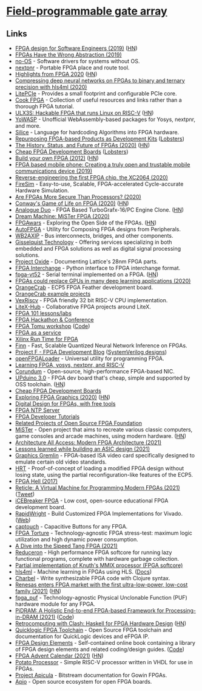 # [Field-programmable gate array](https://en.wikipedia.org/wiki/Field-programmable_gate_array)

## Links

- [FPGA design for Software Engineers (2019)](https://www.walknsqualk.com/post/014-tiny-fpga-bx/) ([HN](https://news.ycombinator.com/item?id=21277580))
- [FPGAs Have the Wrong Abstraction (2019)](https://www.cs.cornell.edu/~asampson/blog/fpgaabstraction.html)
- [no-OS](https://github.com/analogdevicesinc/no-OS) - Software drivers for systems without OS.
- [nextpnr](https://github.com/YosysHQ/nextpnr) - Portable FPGA place and route tool.
- [Highlights from FPGA 2020](https://johnwickerson.wordpress.com/2020/02/27/highlights-from-fpga-2020/) ([HN](https://news.ycombinator.com/item?id=22439021))
- [Compressing deep neural networks on FPGAs to binary and ternary precision with hls4ml (2020)](https://arxiv.org/pdf/2003.06308.pdf)
- [LitePCIe](https://github.com/enjoy-digital/litepcie) - Provides a small footprint and configurable PCIe core.
- [Cook FPGA](https://github.com/lastweek/fpga_readings) - Collection of useful resources and links rather than a thorough FPGA tutorial.
- [ULX3S: Hackable FPGA that runs Linux on RISC-V](https://ulx3s.github.io/) ([HN](https://news.ycombinator.com/item?id=23513152))
- [YoWASP](https://yowasp.org/) - Unofficial WebAssembly-based packages for Yosys, nextpnr, and more.
- [Silice](https://github.com/sylefeb/Silice) - Language for hardcoding Algorithms into FPGA hardware.
- [Repurposing FPGA-based Products as Development Kits](https://geeklan.co.uk/files/ossg16072020-repurposing_obsolete_fpga_and_dev_kits.pdf) ([Lobsters](https://lobste.rs/s/bprw37/repurposing_fpga_based_products_as))
- [The History, Status, and Future of FPGAs (2020)](https://queue.acm.org/detail.cfm?id=3411759) ([HN](https://news.ycombinator.com/item?id=23927992))
- [Cheap FPGA Development Boards](https://joelw.id.au/FPGA/CheapFPGADevelopmentBoards) ([Lobsters](https://lobste.rs/s/uqc8vi/cheap_fpga_development_boards))
- [Build your own FPGA (2012)](http://blog.notdot.net/2012/10/Build-your-own-FPGA) ([HN](https://news.ycombinator.com/item?id=24252737))
- [FPGA based mobile phone: Creating a truly open and trustable mobile communications device (2019)](https://www.youtube.com/watch?v=KuNB4ocZDXA)
- [Reverse-engineering the first FPGA chip, the XC2064 (2020)](http://www.righto.com/2020/09/reverse-engineering-first-fpga-chip.html)
- [FireSim](https://github.com/firesim/firesim) - Easy-to-use, Scalable, FPGA-accelerated Cycle-accurate Hardware Simulation.
- [Are FPGAs More Secure Than Processors? (2020)](https://semiengineering.com/are-fpgas-more-secure-than-processors/)
- [Conway's Game of Life on FPGA (2020)](https://k155la3.blog/2020/10/09/conways-game-of-life-on-fpga/) ([HN](https://news.ycombinator.com/item?id=27402485))
- [Analogue Duo](https://www.analogue.co/duo/) - FPGA Based TurboGrafx-16/PC Engine Clone. ([HN](https://news.ycombinator.com/item?id=24802193))
- [Dream Machine: MiSTer FPGA (2020)](https://felixleger.com/posts/20201018-misterfpga/)
- [FPGAwars](https://fpgawars.github.io/) - Exploring the Open Side of the FPGAs. ([HN](https://news.ycombinator.com/item?id=24940201))
- [AutoFPGA](https://github.com/ZipCPU/autofpga) - Utility for Composing FPGA designs from Peripherals.
- [WB2AXIP](https://github.com/ZipCPU/wb2axip) - Bus interconnects, bridges, and other components.
- [Gisselquist Technology](https://zipcpu.com/about/gisselquist-technology.html) - Offering services specializing in both embedded and FPGA solutions as well as digital signal processing solutions.
- [Project Oxide](https://github.com/daveshah1/prjoxide) - Documenting Lattice's 28nm FPGA parts.
- [FPGA Interchange](https://github.com/SymbiFlow/python-fpga-interchange) - Python interface to FPGA interchange format.
- [fpga-vt52](https://github.com/AndresNavarro82/vt52-fpga) - Serial terminal implemented on a FPGA. ([HN](https://news.ycombinator.com/item?id=25014323))
- [FPGAs could replace GPUs in many deep learning applications (2020)](https://bdtechtalks.com/2020/11/09/fpga-vs-gpu-deep-learning/)
- [OrangeCrab](https://github.com/gregdavill/OrangeCrab) - ECP5 FPGA Feather development board.
- [OrangeCrab example projects](https://github.com/gregdavill/OrangeCrab-examples)
- [VexRiscv](https://github.com/SpinalHDL/VexRiscv) - FPGA friendly 32 bit RISC-V CPU implementation.
- [LiteX-Hub](https://github.com/litex-hub) - Collaborative FPGA projects around LiteX.
- [FPGA 101 lessons/labs](https://github.com/litex-hub/fpga_101)
- [FPGA Hackathon & Conference](https://fpgahackathon.com/)
- [FPGA Tomu workshop](https://workshop.fomu.im/en/latest/) ([Code](https://github.com/im-tomu/fomu-workshop))
- [FPGA as a service](https://github.com/Xilinx/FPGA_as_a_Service)
- [Xilinx Run Time for FPGA](https://github.com/Xilinx/XRT)
- [Finn](https://github.com/Xilinx/finn) - Fast, Scalable Quantized Neural Network Inference on FPGAs.
- [Project F - FPGA Development Blog](https://projectf.io/) ([SystemVerilog designs](https://github.com/projf/projf-explore))
- [openFPGALoader](https://github.com/trabucayre/openFPGALoader) - Universal utility for programming FPGA.
- [Learning FPGA, yosys, nextpnr, and RISC-V](https://github.com/BrunoLevy/learn-fpga)
- [Corundum](https://github.com/corundum/corundum) - Open-source, high-performance FPGA-based NIC.
- [UPduino 3.0](https://github.com/tinyvision-ai-inc/UPduino-v3.0) - FPGA dev board that's cheap, simple and supported by OSS toolchain. ([HN](https://news.ycombinator.com/item?id=25720531))
- [Cheap FPGA Development Boards](https://www.joelw.id.au/FPGA/CheapFPGADevelopmentBoards)
- [Exploring FPGA Graphics (2020)](https://projectf.io/posts/fpga-graphics/) ([HN](https://news.ycombinator.com/item?id=25998154))
- [Digital Design for FPGAs, with free tools](https://github.com/Obijuan/open-fpga-verilog-tutorial/wiki/Home_EN)
- [FPGA NTP Server](https://research.wand.net.nz/hardware/ntp.php)
- [FPGA Developer Tutorials](https://www.fpgatutorial.com/)
- [Related Projects of Open Source FPGA Foundation](https://github.com/os-fpga/open-source-fpga-resource)
- [MiSTer](https://github.com/MiSTer-devel/Main_MiSTer/wiki) - Open project that aims to recreate various classic computers, game consoles and arcade machines, using modern hardware. ([HN](https://news.ycombinator.com/item?id=26772151))
- [Architecture All Access: Modern FPGA Architecture (2021)](https://www.youtube.com/watch?v=EVy4KEj9kZg)
- [Lessons learned while building an ASIC design (2021)](https://zipcpu.com/blog/2021/03/06/asic-lsns.html)
- [Graphics Gremlin](https://github.com/schlae/graphics-gremlin) - FPGA-based ISA video card specifically designed to emulate certain old video standards.
- [HRT](https://github.com/gatecat/hrt) - Proof-of-concept of loading a modified FPGA design without losing state, using the partial reconfiguration-like features of the ECP5.
- [FPGA Hell (2017)](https://zipcpu.com/blog/2017/05/19/fpga-hell.html)
- [Reticle: A Virtual Machine for Programming Modern FPGAs (2021)](https://www.cs.cornell.edu/~asampson/media/papers/reticle-pldi2021.pdf) ([Tweet](https://twitter.com/lukego/status/1393495710671282177))
- [iCEBreaker FPGA](https://github.com/icebreaker-fpga/icebreaker) - Low cost, open-source educational FPGA development board.
- [RapidWright](https://github.com/Xilinx/RapidWright) - Build Customized FPGA Implementations for Vivado. ([Web](http://www.rapidwright.io/))
- [captouch](https://github.com/stnolting/captouch) - Capacitive Buttons for any FPGA.
- [FPGA Torture](https://github.com/stnolting/fpga_torture) - Technology-agnostic FPGA stress-test: maximum logic utilization and high dynamic power consumption.
- [A Dive into the Sipeed Tang FPGA (2021)](https://justanotherelectronicsblog.com/?p=986)
- [Reduceron](https://github.com/tommythorn/Reduceron) - High performance FPGA softcore for running lazy functional programs, complete with hardware garbage collection.
- [Partial implementation of Knuth's MMIX processor (FPGA softcore)](https://github.com/tommythorn/fpgammix)
- [hls4ml](https://github.com/fastmachinelearning/hls4ml) - Machine learning in FPGAs using HLS. ([Docs](https://fastmachinelearning.org/hls4ml/))
- [Charbel](https://github.com/m1kal/charbel) - Write synthesizable FPGA code with Clojure syntax.
- [Renesas enters FPGA market with the first ultra-low-power, low-cost family (2021)](https://www.renesas.com/us/en/about/press-room/renesas-enters-fpga-market-first-ultra-low-power-low-cost-family-addressing-low-density-high-volume) ([HN](https://news.ycombinator.com/item?id=29261574))
- [fpga_puf](https://github.com/stnolting/fpga_puf) - Technology-agnostic Physical Unclonable Function (PUF) hardware module for any FPGA.
- [PiDRAM: A Holistic End-to-end FPGA-based Framework for Processing-in-DRAM (2021)](https://arxiv.org/abs/2111.00082) ([Code](https://github.com/CMU-SAFARI/PiDRAM))
- [Retrocomputing with Clash: Haskell for FPGA Hardware Design](https://unsafeperform.io/retroclash/) ([HN](https://news.ycombinator.com/item?id=29313350))
- [Quicklogic FPGA Toolchain](https://github.com/QuickLogic-Corp/quicklogic-fpga-toolchain) - Open Source FPGA toolchain and documentation for QuickLogic devices and eFPGA IP.
- [FPGA Design Elements](http://fpgacpu.ca/fpga/) - Self-contained online book containing a library of FPGA design elements and related coding/design guides. ([Code](https://github.com/laforest/FPGADesignElements))
- [FPGA Advent Calendar (2021)](https://twitter.com/willflux/status/1465268154733637633) ([HN](https://news.ycombinator.com/item?id=29613850))
- [Potato Processor](https://github.com/skordal/potato) - Simple RISC-V processor written in VHDL for use in FPGAs.
- [Project Apicula](https://github.com/YosysHQ/apicula) - Bitstream documentation for Gowin FPGAs.
- [Apio](https://github.com/FPGAwars/apio) - Open source ecosystem for open FPGA boards.
